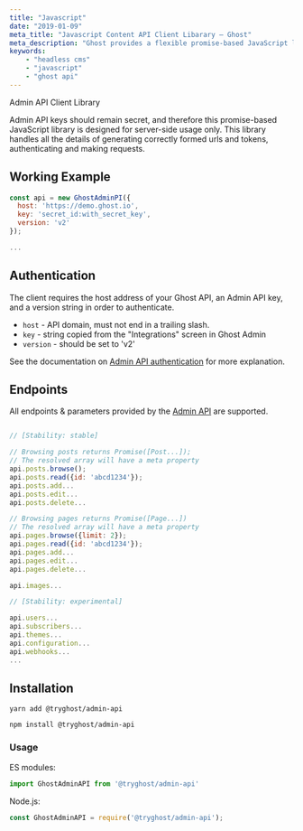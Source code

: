 ```yaml
---
title: "Javascript"
date: "2019-01-09"
meta_title: "Javascript Content API Client Libarary – Ghost"
meta_description: "Ghost provides a flexible promise-based JavaScript library for accessing the Content API which can be used in any JavaScript project. Read more on Ghost Docs 👉"
keywords:
    - "headless cms"
    - "javascript"
    - "ghost api"
---
```



Admin API Client Library

Admin API keys should remain secret, and therefore this promise-based JavaScript library is designed for server-side usage only. This library handles all the details of generating correctly formed urls and tokens, authenticating and making requests.

## Working Example

```javascript
const api = new GhostAdminPI({
  host: 'https://demo.ghost.io',
  key: 'secret_id:with_secret_key',
  version: 'v2'
});

...
```

## Authentication

The client requires the host address of your Ghost API, an Admin API key, and a version string in order to authenticate.

- `host` - API domain, must not end in a trailing slash.
- `key` - string copied from the "Integrations" screen in Ghost Admin
- `version` - should be set to 'v2'

See the documentation on [Admin API authentication](/api/admin/#authentication) for more explanation.

## Endpoints

All endpoints & parameters provided by the [Admin API](/api/admin/) are supported.

```javascript

// [Stability: stable]

// Browsing posts returns Promise([Post...]);
// The resolved array will have a meta property
api.posts.browse();
api.posts.read({id: 'abcd1234'});
api.posts.add...
api.posts.edit...
api.posts.delete...

// Browsing pages returns Promise([Page...])
// The resolved array will have a meta property
api.pages.browse({limit: 2});
api.pages.read({id: 'abcd1234'});
api.pages.add...
api.pages.edit...
api.pages.delete...

api.images...

// [Stability: experimental]

api.users...
api.subscribers...
api.themes...
api.configuration...
api.webhooks...
...

```


## Installation

`yarn add @tryghost/admin-api`

`npm install @tryghost/admin-api`


### Usage

ES modules:

```javascript
import GhostAdminAPI from '@tryghost/admin-api'
```

Node.js:

```javascript
const GhostAdminAPI = require('@tryghost/admin-api');
```
